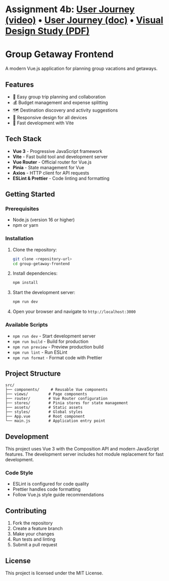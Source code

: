 # Assignment 4b: [User Journey (video)](./UserJourney.mov) • [User Journey (doc)](./UserJourney.md) • [Visual Design Study (PDF)](./visualdesignstudy.pdf)

# Group Getaway Frontend

A modern Vue.js application for planning group vacations and getaways.

## Features

- 🎯 Easy group trip planning and collaboration
- 💰 Budget management and expense splitting
- 🗺️ Destination discovery and activity suggestions
- 📱 Responsive design for all devices
- 🚀 Fast development with Vite

## Tech Stack

- **Vue 3** - Progressive JavaScript framework
- **Vite** - Fast build tool and development server
- **Vue Router** - Official router for Vue.js
- **Pinia** - State management for Vue
- **Axios** - HTTP client for API requests
- **ESLint & Prettier** - Code linting and formatting

## Getting Started

### Prerequisites

- Node.js (version 16 or higher)
- npm or yarn

### Installation

1. Clone the repository:

   ```bash
   git clone <repository-url>
   cd group-getaway-frontend
   ```

2. Install dependencies:

   ```bash
   npm install
   ```

3. Start the development server:

   ```bash
   npm run dev
   ```

4. Open your browser and navigate to `http://localhost:3000`

### Available Scripts

- `npm run dev` - Start development server
- `npm run build` - Build for production
- `npm run preview` - Preview production build
- `npm run lint` - Run ESLint
- `npm run format` - Format code with Prettier

## Project Structure

```
src/
├── components/     # Reusable Vue components
├── views/         # Page components
├── router/        # Vue Router configuration
├── stores/        # Pinia stores for state management
├── assets/        # Static assets
├── styles/        # Global styles
├── App.vue        # Root component
└── main.js        # Application entry point
```

## Development

This project uses Vue 3 with the Composition API and modern JavaScript features. The development server includes hot module replacement for fast development.

### Code Style

- ESLint is configured for code quality
- Prettier handles code formatting
- Follow Vue.js style guide recommendations

## Contributing

1. Fork the repository
2. Create a feature branch
3. Make your changes
4. Run tests and linting
5. Submit a pull request

## License

This project is licensed under the MIT License.
